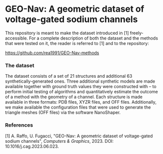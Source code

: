 # GEO-Nav: A geometric dataset of voltage-gated sodium channels

This repository is meant to make the dataset introduced in [1] freely-accessible. For a complete description of both the dataset and the methods that were tested on it, the reader is referred to [1] and to the repository:

https://github.com/rea1991/GEO-Nav-methods

### The dataset

The dataset consists of a set of 21 structures and additional 63 synthetically-generated ones. Three additional synthetic models are made available together with ground truth values they were constructed with – to perform initial testing of algorithms and quantitatively estimate the outcome of a method with the geometry of a channel. Each structure is made available in three formats: PDB files, XYZR files, and OFF files. Additionally, we make available the configuration files that were used to generate the triangle meshes (OFF files) via the software NanoShaper.

### References
[1]   A. Raffo, U. Fugacci, "GEO-Nav: A geometric dataset of voltage-gated sodium channels", *Computers & Graphics*, 2023. DOI: 10.1016/j.cag.2023.06.023.